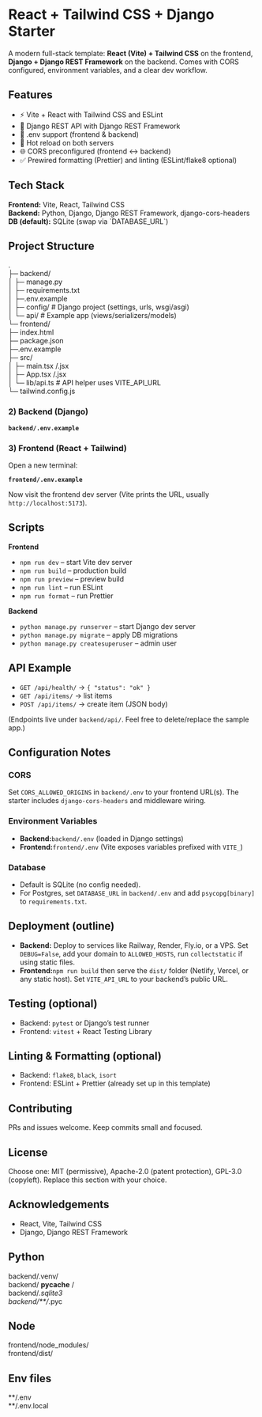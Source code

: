 

# React + Tailwind CSS + Django Starter

A modern full-stack template: **React (Vite) + Tailwind CSS** on the frontend, **Django + Django REST Framework** on the backend. Comes with CORS configured, environment variables, and a clear dev workflow.

## Features
- ⚡ Vite + React with Tailwind CSS and ESLint
- 🐍 Django REST API with Django REST Framework
- 🔐 .env support (frontend & backend)
- 🔁 Hot reload on both servers
- 🌐 CORS preconfigured (frontend ↔ backend)
- ✅ Prewired formatting (Prettier) and linting (ESLint/flake8 optional)

## Tech Stack
**Frontend:** Vite, React, Tailwind CSS  
**Backend:** Python, Django, Django REST Framework, django-cors-headers  
**DB (default):** SQLite (swap via \`DATABASE_URL\`)

## Project Structure

.  
├─ backend/  
│ ├─ manage.py  
│ ├─ requirements.txt  
│ ├─.env.example  
│ ├─ config/ # Django project (settings, urls, wsgi/asgi)  
│ └─ api/ # Example app (views/serializers/models)  
└─ frontend/  
├─ index.html  
├─ package.json  
├─.env.example  
├─ src/  
│ ├─ main.tsx /.jsx  
│ ├─ App.tsx /.jsx  
│ └─ lib/api.ts # API helper uses VITE\_API\_URL  
└─ tailwind.config.js

### 2) Backend (Django)

**`backend/.env.example`**

### 3) Frontend (React + Tailwind)

Open a new terminal:

**`frontend/.env.example`**

Now visit the frontend dev server (Vite prints the URL, usually `http://localhost:5173`).

## Scripts

**Frontend**

- `npm run dev` – start Vite dev server
- `npm run build` – production build
- `npm run preview` – preview build
- `npm run lint` – run ESLint
- `npm run format` – run Prettier

**Backend**

- `python manage.py runserver` – start Django dev server
- `python manage.py migrate` – apply DB migrations
- `python manage.py createsuperuser` – admin user

## API Example

- `GET /api/health/` → `{ "status": "ok" }`
- `GET /api/items/` → list items
- `POST /api/items/` → create item (JSON body)

(Endpoints live under `backend/api/`. Feel free to delete/replace the sample app.)

## Configuration Notes

### CORS

Set `CORS_ALLOWED_ORIGINS` in `backend/.env` to your frontend URL(s). The starter includes `django-cors-headers` and middleware wiring.

### Environment Variables

- **Backend:**`backend/.env` (loaded in Django settings)
- **Frontend:**`frontend/.env` (Vite exposes variables prefixed with `VITE_`)

### Database

- Default is SQLite (no config needed).
- For Postgres, set `DATABASE_URL` in `backend/.env` and add `psycopg[binary]` to `requirements.txt`.

## Deployment (outline)

- **Backend:** Deploy to services like Railway, Render, Fly.io, or a VPS. Set `DEBUG=False`, add your domain to `ALLOWED_HOSTS`, run `collectstatic` if using static files.
- **Frontend:**`npm run build` then serve the `dist/` folder (Netlify, Vercel, or any static host). Set `VITE_API_URL` to your backend’s public URL.

## Testing (optional)

- Backend: `pytest` or Django’s test runner
- Frontend: `vitest` + React Testing Library

## Linting & Formatting (optional)

- Backend: `flake8`, `black`, `isort`
- Frontend: ESLint + Prettier (already set up in this template)

## Contributing

PRs and issues welcome. Keep commits small and focused.

## License

Choose one: MIT (permissive), Apache-2.0 (patent protection), GPL-3.0 (copyleft). Replace this section with your choice.

## Acknowledgements

- React, Vite, Tailwind CSS
- Django, Django REST Framework

## Python

backend/.venv/  
backend/ **pycache** /  
backend/*.sqlite3  
backend/\*\*/*.pyc

## Node

frontend/node\_modules/  
frontend/dist/

## Env files

\*\*/.env  
\*\*/.env.local